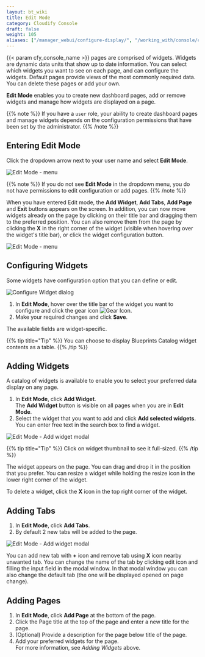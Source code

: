 ```yaml
---
layout: bt_wiki
title: Edit Mode
category: Cloudify Console
draft: false
weight: 105
aliases: ["/manager_webui/configure-display/", "/working_with/console/configure-display/"]
---
```


{{< param cfy_console_name >}} pages are comprised of widgets. Widgets are dynamic data units that show up to date information. 
You can select which widgets you want to see on each page, and can configure the widgets. Default pages provide views of the most commonly required data. You can delete these pages or add your own.

**Edit Mode** enables you to create new dashboard pages, add or remove widgets and manage how widgets are displayed on a page.

{{% note %}}
If you have a `user` role, your ability to create dashboard pages and manage widgets depends on the configuration permissions that have been set by the administrator.
{{% /note %}} 


## Entering Edit Mode

Click the dropdown arrow next to your user name and select **Edit Mode**. 

![Edit Mode - menu]( /images/ui/customization/edit-mode_menu.png )

{{% note %}}
If you do not see **Edit Mode** in the dropdown menu, you do not have permissions to edit configuration or add pages.
{{% /note %}} 

When you have entered Edit mode, the **Add Widget**, **Add Tabs**, **Add Page**  and **Exit** buttons appears on the screen. In addition, you can now move widgets already on the page by clicking on their title bar and dragging them to the preferred position. You can also remove them from the page by clicking the **X** in the right corner of the widget (visible when hovering over the widget's title bar), or click the widget configuration button.

![Edit Mode - menu]( /images/ui/customization/edit-mode_overview.png )


## Configuring Widgets

Some widgets have configuration option that you can define or edit.

![Configure Widget dialog]( /images/ui/customization/configure-widget.png )

 1. In **Edit Mode**, hover over the title bar of the widget you want to configure and click the gear icon ![Gear Icon]( /images/ui/icons/gear-icon.png ).
 2. Make your required changes and click **Save**.   
    
The available fields are widget-specific.

{{% tip title="Tip" %}}
You can choose to display Blueprints Catalog widget contents as a table.
{{% /tip %}}


## Adding Widgets

A catalog of widgets is available to enable you to select your preferred data display on any page.

1. In **Edit Mode**, click **Add Widget**.   
   The **Add Widget** button is visible on all pages when you are in **Edit Mode**.  
2. Select the widget that you want to add and click **Add selected widgets**.   
   You can enter free text in the search box to find a widget.

![Edit Mode - Add widget modal]( /images/ui/customization/edit-mode_add-widget-modal.png )

{{% tip title="Tip" %}}
Click on widget thumbnail to see it full-sized.
{{% /tip %}}

The widget appears on the page. You can drag and drop it in the position that you prefer. You can resize a widget while holding the resize icon in the lower right corner of the widget.

To delete a widget, click the **X** icon in the top right corner of the widget.


## Adding Tabs

1. In **Edit Mode**, click **Add Tabs**.  
2. By default 2 new tabs will be added to the page. 

![Edit Mode - Add widget modal]( /images/ui/customization/edit-mode_tabs.png )

You can add new tab with **+** icon and remove tab using **X** icon nearby unwanted tab.
You can change the name of the tab by clicking edit icon and filling the input field in the modal window. 
In that modal window you can also change the default tab (the one will be displayed opened on page change).


## Adding Pages

1. In **Edit Mode**, click **Add Page** at the bottom of the page.
2. Click the Page title at the top of the page and enter a new title for the page.
3. (Optional) Provide a description for the page below title of the page.
4. Add your preferred widgets for the page.   
   For more information, see *Adding Widgets* above.
